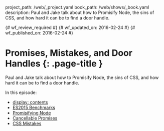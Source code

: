 project_path: /web/_project.yaml
book_path: /web/shows/_book.yaml
description: Paul and Jake talk about how to Promisify Node, the sins of CSS, and how hard it can be to find a door handle.

{# wf_review_required #}
{# wf_updated_on: 2016-02-24 #}
{# wf_published_on: 2016-02-24 #}

# Promises, Mistakes, and Door Handles {: .page-title }

Paul and Jake talk about how to Promisify Node, the sins of CSS, and how hard it can be to find a door handle.

In this episode:

* [display: contents](https://developer.mozilla.org/en-US/docs/Web/CSS/display)
* [ES2015 Benchmarks](https://kpdecker.github.io/six-speed/)
* [Promisifying Node](https://github.com/nodejs/node/pull/5020)
* [Cancellable Promises](https://github.com/domenic/cancelable-promise/blob/master/Third%20State.md)
* [CSS Mistakes](https://wiki.csswg.org/ideas/mistakes)

